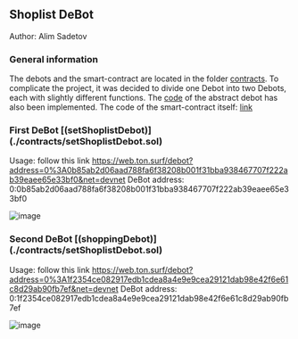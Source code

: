 ## Shoplist DeBot

Author: Alim Sadetov

### General information

The debots and the smart-contract are located in the folder [contracts](./contracts).
To complicate the project, it was decided to divide one Debot into two Debots, each with slightly different functions.
The [code](./contracts/abstractDebot.sol) of the abstract debot has also been implemented.
The code of the smart-contract itself: [link](./contracts/shoplist.sol)

### First DeBot [(setShoplistDebot)] (./contracts/setShoplistDebot.sol)

Usage: follow this link https://web.ton.surf/debot?address=0%3A0b85ab2d06aad788fa6f38208b001f31bba938467707f222ab39eaee65e33bf0&net=devnet
DeBot address: 0:0b85ab2d06aad788fa6f38208b001f31bba938467707f222ab39eaee65e33bf0

![image](https://user-images.githubusercontent.com/71194332/140927540-21012989-908d-4e67-b87f-12e2e88ff1e2.png)


### Second DeBot [(shoppingDebot)] (./contracts/setShoplistDebot.sol)

Usage: follow this link https://web.ton.surf/debot?address=0%3A1f2354ce082917edb1cdea8a4e9e9cea29121dab98e42f6e61c8d29ab90fb7ef&net=devnet
DeBot address: 0:1f2354ce082917edb1cdea8a4e9e9cea29121dab98e42f6e61c8d29ab90fb7ef

![image](https://user-images.githubusercontent.com/71194332/140927424-9437ce78-ccb9-4285-9372-f84ac650797c.png)
